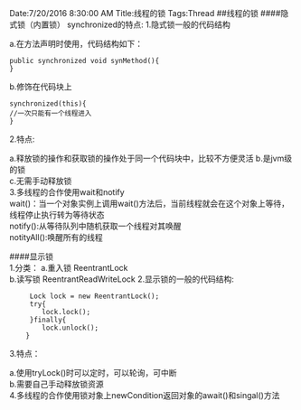Date:7/20/2016 8:30:00 AM 
Title:线程的锁
Tags:Thread
##线程的锁
####隐式锁（内置锁） 
synchronized的特点: 
1.隐式锁一般的代码结构

a.在方法声明时使用，代码结构如下：

	public synchronized void synMethod(){
	}

b.修饰在代码块上

	synchronized(this){
	//一次只能有一个线程进入
	}
	
2.特点:

a.释放锁的操作和获取锁的操作处于同一个代码块中，比较不方便灵活
b.是jvm级的锁  
c.无需手动释放锁  
3.多线程的合作使用wait和notify  
wait()：当一个对象实例上调用wait()方法后，当前线程就会在这个对象上等待，线程停止执行转为等待状态  
notify():从等待队列中随机获取一个线程对其唤醒  
notityAll():唤醒所有的线程  

####显示锁  
1.分类：
a.重入锁  ReentrantLock   
b.读写锁  ReentrantReadWriteLock 
2.显示锁的一般的代码结构: 
 
		 Lock lock = new ReentrantLock();
 		 try{
	    	lock.lock();
		 }finally{
			lock.unlock();
		}  
3.特点： 

a.使用tryLock()时可以定时，可以轮询，可中断    
b.需要自己手动释放锁资源  
4.多线程的合作使用锁对象上newCondition返回对象的await()和singal()方法
